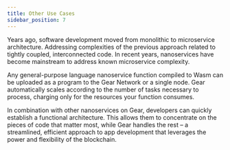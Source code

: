 ```yaml
---
title: Other Use Cases
sidebar_position: 7
---
```


Years ago, software development moved from monolithic to microservice architecture. Addressing complexities of the previous approach related to tightly coupled, interconnected code. In recent years, nanoservices have become mainstream to address known microservice complexity.

Any general-purpose language nanoservice function compiled to Wasm can be uploaded as a program to the Gear Network or a single node. Gear automatically scales according to the number of tasks necessary to process, charging only for the resources your function consumes.

In combination with other nanoservices on Gear, developers can quickly establish a functional architecture. This allows them to concentrate on the pieces of code that matter most, while Gear handles the rest – a streamlined, efficient approach to app development that leverages the power and flexibility of the blockchain.
